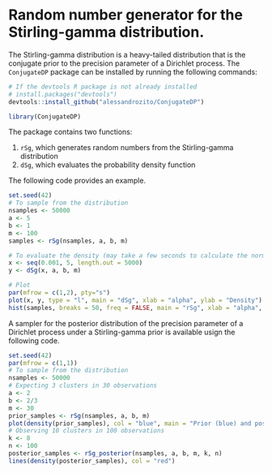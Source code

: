 # Random number generator for the Stirling-gamma distribution. 

The Stirling-gamma distribution is a heavy-tailed distribution that is the conjugate prior to the precision parameter of a Dirichlet process. 
The `ConjugateDP` package can be installed by running the following commands:
```r
# If the devtools R package is not already installed
# install.packages("devtools")
devtools::install_github("alessandrozito/ConjugateDP")

library(ConjugateDP)
```
The package contains two functions: 
  1) `rSg`, which generates random numbers from the Stirling-gamma distribution
  2) `dSg`, which evaluates the probability density function

The following code provides an example.

```r
set.seed(42)
# To sample from the distribution
nsamples <- 50000
a <- 5
b <- 1
m <- 100
samples <- rSg(nsamples, a, b, m)

# To evaluate the density (may take a few seconds to calculate the normalizing constant)
x <- seq(0.001, 5, length.out = 5000)
y <- dSg(x, a, b, m)

# Plot 
par(mfrow = c(1,2), pty="s")
plot(x, y, type = "l", main = "dSg", xlab = "alpha", ylab = "Density")
hist(samples, breaks = 50, freq = FALSE, main = "rSg", xlab = "alpha", ylab = "Density")
```

A sampler for the posterior distribution of the precision parameter of a Dirichlet process
under a Stirling-gamma prior is available usign the following code.
```r
set.seed(42)
par(mfrow = c(1,1))
# To sample from the distribution
nsamples <- 50000
# Expecting 3 clusters in 30 observations
a <- 2
b <- 2/3
m <- 30
prior_samples <- rSg(nsamples, a, b, m)
plot(density(prior_samples), col = "blue", main = "Prior (blue) and posterior (red) precision")
# Observing 10 clusters in 100 observations
k <- 8
n <- 100
posterior_samples <- rSg_posterior(nsamples, a, b, m, k, n)
lines(density(posterior_samples), col = "red")
```




